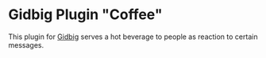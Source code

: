 # Gidbig Plugin "Coffee"

This plugin for [Gidbig](https://github.com/toksikk/gidbig/) serves a hot beverage to people as reaction to certain messages.
